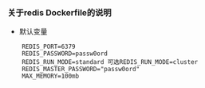 ### 关于redis Dockerfile的说明
* 默认变量
```shell
    REDIS_PORT=6379
    REDIS_PASSWORD=passw0ord
    REDIS_RUN_MODE=standard 可选REDIS_RUN_MODE=cluster 
    REDIS_MASTER_PASSWORD="passw0ord"
    MAX_MEMORY=100mb
```
